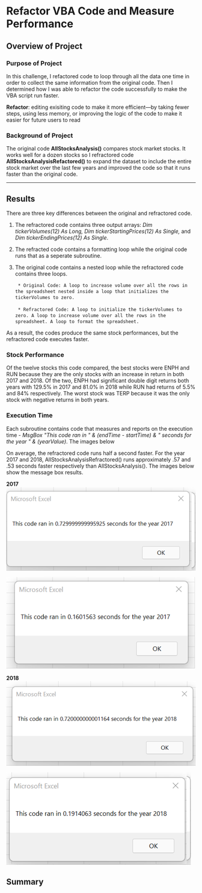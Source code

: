 # Refactor VBA Code and Measure Performance

## Overview of Project
### Purpose of Project
In this challenge, I refactored code to loop through all the data one time in order to collect the same information from the original code. Then I determined how I was able to refactor the code successfully to make the VBA script run faster. 

**Refactor**: editing exisiting code to make it more efficient—by taking fewer steps, using less memory, or improving the logic of the code to make it easier for future users to read

### Background of Project
The original code **AllStocksAnalysis()** compares stock market stocks. It works well for a dozen stocks so I refractored code **AllStocksAnalysisRefactored()** to expand the dataset to include the entire stock market over the last few years and improved the code so that it runs faster than the original code. 

---
## Results
There are three key differences between the original and refractored code. 
1. The refractored code contains three output arrays: *Dim tickerVolumes(12) As Long, Dim tickerStartingPrices(12) As Single,* and *Dim tickerEndingPrices(12) As Single*. 
2. The refracted code contains a formatting loop while the original code runs that as a seperate subroutine. 
3. The original code contains a nested loop while the refractored code contains three loops. 
        
        * Original Code: A loop to increase volume over all the rows in the spreadsheet nested inside a loop that initializes the tickerVolumes to zero.
        
        * Refractored Code: A loop to initialize the tickerVolumes to zero. A loop to increase volume over all the rows in the spreadsheet. A loop to format the spreadsheet.     

As a result, the codes produce the same stock performances, but the refractored code executes faster. 

### Stock Performance  
Of the twelve stocks this code compared, the best stocks were ENPH and RUN because they are the only stocks with an increase in return in both 2017 and 2018. Of the two, ENPH had significant double digit returns both years with 129.5% in 2017 and 81.0% in 2018 while RUN had returns of 5.5% and 84% respectively. The worst stock was TERP because it was the only stock with negative returns in both years.  

### Execution Time 
Each subroutine contains code that measures and reports on the execution time - *MsgBox "This code ran in " & (endTime - startTime) & " seconds for the year " & (yearValue)*. The images below 

On average, the refractored code runs half a second faster. For the year 2017 and 2018, AllStocksAnalysisRefractored() runs approximately .57 and .53 seconds faster respectively than AllStocksAnalysis(). The images below show the message box results. 

**2017**
![VBA_Challenge_2017_b4refractor](VBA_Challenge_2017_b4refractor.png) 

![VBA_Challenge_2017](VBA_Challenge_2017.png) 

**2018**
![VBA_Challenge_2018_b4refractor](VBA_Challenge_2018_b4refractor.png) 

![VBA_Challenge_2018](VBA_Challenge_2018.png)        


## Summary 
